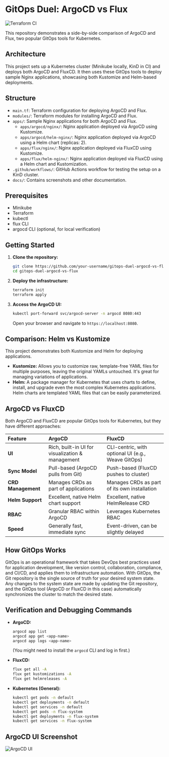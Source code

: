 # GitOps Duel: ArgoCD vs Flux

![Terraform CI](https://github.com/justrunme/gitops-duel-argocd-vs-flux/actions/workflows/test-kind.yml/badge.svg)

This repository demonstrates a side-by-side comparison of ArgoCD and Flux, two popular GitOps tools for Kubernetes.

## Architecture

This project sets up a Kubernetes cluster (Minikube locally, KinD in CI) and deploys both ArgoCD and FluxCD. It then uses these GitOps tools to deploy sample Nginx applications, showcasing both Kustomize and Helm-based deployments.

## Structure

- `main.tf`: Terraform configuration for deploying ArgoCD and Flux.
- `modules/`: Terraform modules for installing ArgoCD and Flux.
- `apps/`: Sample Nginx applications for both ArgoCD and Flux.
  - `apps/argocd/nginx/`: Nginx application deployed via ArgoCD using Kustomize.
  - `apps/argocd/helm-nginx/`: Nginx application deployed via ArgoCD using a Helm chart (replicas: 2).
  - `apps/flux/nginx/`: Nginx application deployed via FluxCD using Kustomize.
  - `apps/flux/helm-nginx/`: Nginx application deployed via FluxCD using a Helm chart and Kustomization.
- `.github/workflows/`: GitHub Actions workflow for testing the setup on a KinD cluster.
- `docs/`: Contains screenshots and other documentation.

## Prerequisites

- Minikube
- Terraform
- kubectl
- flux CLI
- argocd CLI (optional, for local verification)

## Getting Started

1.  **Clone the repository:**

    ```bash
    git clone https://github.com/your-username/gitops-duel-argocd-vs-flux.git
    cd gitops-duel-argocd-vs-flux
    ```

2.  **Deploy the infrastructure:**

    ```bash
    terraform init
    terraform apply
    ```

3.  **Access the ArgoCD UI:**

    ```bash
    kubectl port-forward svc/argocd-server -n argocd 8080:443
    ```

    Open your browser and navigate to `https://localhost:8080`.

## Comparison: Helm vs Kustomize

This project demonstrates both Kustomize and Helm for deploying applications. 

- **Kustomize:** Allows you to customize raw, template-free YAML files for multiple purposes, leaving the original YAMLs untouched. It's great for managing variations of applications.
- **Helm:** A package manager for Kubernetes that uses charts to define, install, and upgrade even the most complex Kubernetes applications. Helm charts are templated YAML files that can be easily parameterized.

## ArgoCD vs FluxCD

Both ArgoCD and FluxCD are popular GitOps tools for Kubernetes, but they have different approaches:

| Feature         | ArgoCD                                       | FluxCD                                         |
| :-------------- | :------------------------------------------- | :--------------------------------------------- |
| **UI**          | Rich, built-in UI for visualization & management | CLI-centric, with optional UI (e.g., Weave GitOps) |
| **Sync Model**  | Pull-based (ArgoCD pulls from Git)           | Push-based (FluxCD pushes to cluster)          |
| **CRD Management** | Manages CRDs as part of applications         | Manages CRDs as part of its own installation   |
| **Helm Support** | Excellent, native Helm chart support         | Excellent, native HelmRelease CRD              |
| **RBAC**        | Granular RBAC within ArgoCD                  | Leverages Kubernetes RBAC                      |
| **Speed**       | Generally fast, immediate sync               | Event-driven, can be slightly delayed          |

## How GitOps Works

GitOps is an operational framework that takes DevOps best practices used for application development, like version control, collaboration, compliance, and CI/CD, and applies them to infrastructure automation. With GitOps, the Git repository is the single source of truth for your desired system state. Any changes to the system state are made by updating the Git repository, and the GitOps tool (ArgoCD or FluxCD in this case) automatically synchronizes the cluster to match the desired state.

## Verification and Debugging Commands

- **ArgoCD:**
  ```bash
  argocd app list
  argocd app get <app-name>
  argocd app logs <app-name>
  ```
  (You might need to install the `argocd` CLI and log in first.)

- **FluxCD:**
  ```bash
  flux get all -A
  flux get kustomizations -A
  flux get helmreleases -A
  ```

- **Kubernetes (General):**
  ```bash
  kubectl get pods -n default
  kubectl get deployments -n default
  kubectl get services -n default
  kubectl get pods -n flux-system
  kubectl get deployments -n flux-system
  kubectl get services -n flux-system
  ```

## ArgoCD UI Screenshot

![ArgoCD UI](./docs/argocd-ui.png)
